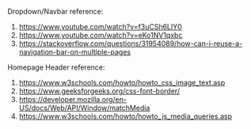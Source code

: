Dropdown/Navbar reference:
1) https://www.youtube.com/watch?v=f3uCSh6LIY0
2) https://www.youtube.com/watch?v=eKo1NV1qxbc
3) https://stackoverflow.com/questions/31954089/how-can-i-reuse-a-navigation-bar-on-multiple-pages

Homepage Header reference:
1) https://www.w3schools.com/howto/howto_css_image_text.asp
2) https://www.geeksforgeeks.org/css-font-border/
3) https://developer.mozilla.org/en-US/docs/Web/API/Window/matchMedia
4) https://www.w3schools.com/howto/howto_js_media_queries.asp


